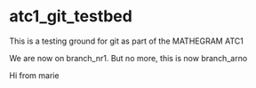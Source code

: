 # atc1_git_testbed
This is a testing ground for git as part of the MATHEGRAM ATC1

We are now on branch_nr1. But no more, this is now branch_arno

Hi from marie
